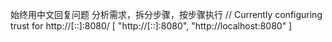 始终用中文回复问题
分析需求，拆分步骤，按步骤执行
// Currently configuring trust for http://[::]:8080/
[
	"http://[::]:8080",
	"http://localhost:8080"
]